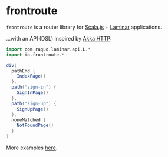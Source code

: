 # frontroute

`frontroute` is a router library for [Scala.js](https://www.scala-js.org/) + [Laminar](https://laminar.dev/) applications.

...with an API (DSL) inspired by [Akka HTTP](https://doc.akka.io/docs/akka-http/current/):

```scala
import com.raquo.laminar.api.L.*
import io.frontroute.*

div(
  pathEnd {
    IndexPage()
  },
  path("sign-in") {
    SignInPage()
  },
  path("sign-up") {
    SignUpPage()
  },
  noneMatched {
    NotFoundPage()
  }
)
```

More examples [here]({{sitePrefix}}/examples).

